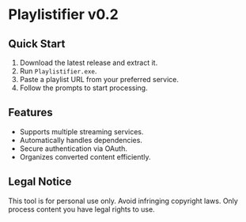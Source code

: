 # Playlistifier v0.2

## Quick Start

1. Download the latest release and extract it.
2. Run `Playlistifier.exe`.
3. Paste a playlist URL from your preferred service.
4. Follow the prompts to start processing.

## Features

- Supports multiple streaming services.
- Automatically handles dependencies.
- Secure authentication via OAuth.
- Organizes converted content efficiently.

## Legal Notice

This tool is for personal use only. Avoid infringing copyright laws. Only process content you have legal rights to use.
